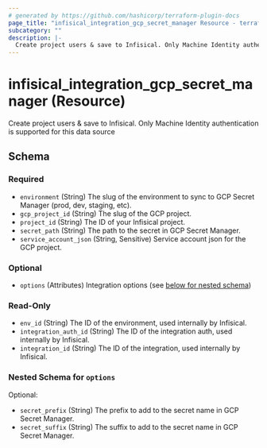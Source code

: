 ```yaml
---
# generated by https://github.com/hashicorp/terraform-plugin-docs
page_title: "infisical_integration_gcp_secret_manager Resource - terraform-provider-infisical"
subcategory: ""
description: |-
  Create project users & save to Infisical. Only Machine Identity authentication is supported for this data source
---
```


# infisical_integration_gcp_secret_manager (Resource)

Create project users & save to Infisical. Only Machine Identity authentication is supported for this data source



<!-- schema generated by tfplugindocs -->
## Schema

### Required

- `environment` (String) The slug of the environment to sync to GCP Secret Manager (prod, dev, staging, etc).
- `gcp_project_id` (String) The slug of the GCP project.
- `project_id` (String) The ID of your Infisical project.
- `secret_path` (String) The path to the secret in GCP Secret Manager.
- `service_account_json` (String, Sensitive) Service account json for the GCP project.

### Optional

- `options` (Attributes) Integration options (see [below for nested schema](#nestedatt--options))

### Read-Only

- `env_id` (String) The ID of the environment, used internally by Infisical.
- `integration_auth_id` (String) The ID of the integration auth, used internally by Infisical.
- `integration_id` (String) The ID of the integration, used internally by Infisical.

<a id="nestedatt--options"></a>
### Nested Schema for `options`

Optional:

- `secret_prefix` (String) The prefix to add to the secret name in GCP Secret Manager.
- `secret_suffix` (String) The suffix to add to the secret name in GCP Secret Manager.
